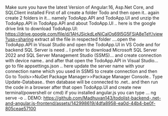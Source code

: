 Make sure you have the latest Version of Angular:16, Asp.Net Core, and SQLClient installed
First of all create a folder Todo and then open it..
again create 2 folders in it... namely TodoApp.API and TodoApp.UI and unzip the TodoApp.API in TodoApp.API 
and about TodoApp.UI .. here is the google drive link to download TodoApp.UI:  https://drive.google.com/file/d/1AHJSjckdLeNiCalOs69I5G5FSiA8eTeY/view?usp=sharing
extract all the file in respected folder ....open the TodoApp.API in Visual Studio and open the TodoApp.UI in VS Code and for backend SQL Server is need .. 
I prefer to download Microsoft SQL Server 2022  and SQL Server Management Studio (SSMS)... and create connection with device name.. and
after that open the TodoApp.API in Visual Studio... 
go to file appsettings.json .. here update the server name with your connection name which you used in SSMS to create connection and then 
Go to Tools>>NuGet Package Manager>>Package Manager Console.. Type Update-Database.. then database will be connected to .net.. and then run the code in a browser
after that open TodoApp.UI and create new terminal(powershell or cmd) if you installed angular.js you can type ... ng serve -o
..
DEMO:
https://github.com/Madhuvan143/todolist-backend-.net-and-angular.js-frontend/assets/142998619/4dfa8958-ea0d-44b4-be0f-805ceae57100
